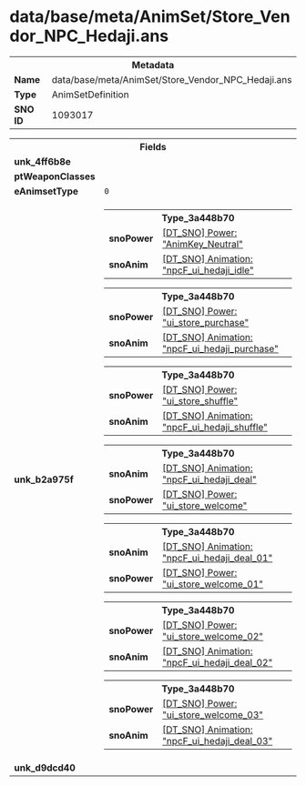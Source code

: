 <h1>data/base/meta/AnimSet/Store_Vendor_NPC_Hedaji.ans</h1><table><tr><th colspan="100%">Metadata</th></tr><tr><td><b>Name</b></td><td>data/base/meta/AnimSet/Store_Vendor_NPC_Hedaji.ans</td></tr><tr><td><b>Type</b></td><td>AnimSetDefinition</td></tr><tr><td><b>SNO ID</b></td><td>1093017</td></tr></table>

<table><tr><th colspan="100%">Fields</th></tr><tr><td><b>unk_4ff6b8e</b></td><td></td></tr><tr><td><b>ptWeaponClasses</b></td><td></td></tr><tr><td><b>eAnimsetType</b></td><td><code>0</code></td></tr><tr><td><b>unk_b2a975f</b></td><td><table><tr><th colspan="100%">Type_3a448b70</th></tr><tr><td><b>snoPower</b></td><td><a href="..\Power\AnimKey_Neutral.pow.md">[DT_SNO] Power: "AnimKey_Neutral"</a></td></tr><tr><td><b>snoAnim</b></td><td><a href="..\Anim\npcF_ui_hedaji_idle.ani.md">[DT_SNO] Animation: "npcF_ui_hedaji_idle"</a></td></tr></table>


<table><tr><th colspan="100%">Type_3a448b70</th></tr><tr><td><b>snoPower</b></td><td><a href="..\Power\ui_store_purchase.pow.md">[DT_SNO] Power: "ui_store_purchase"</a></td></tr><tr><td><b>snoAnim</b></td><td><a href="..\Anim\npcF_ui_hedaji_purchase.ani.md">[DT_SNO] Animation: "npcF_ui_hedaji_purchase"</a></td></tr></table>


<table><tr><th colspan="100%">Type_3a448b70</th></tr><tr><td><b>snoPower</b></td><td><a href="..\Power\ui_store_shuffle.pow.md">[DT_SNO] Power: "ui_store_shuffle"</a></td></tr><tr><td><b>snoAnim</b></td><td><a href="..\Anim\npcF_ui_hedaji_shuffle.ani.md">[DT_SNO] Animation: "npcF_ui_hedaji_shuffle"</a></td></tr></table>


<table><tr><th colspan="100%">Type_3a448b70</th></tr><tr><td><b>snoAnim</b></td><td><a href="..\Anim\npcF_ui_hedaji_deal.ani.md">[DT_SNO] Animation: "npcF_ui_hedaji_deal"</a></td></tr><tr><td><b>snoPower</b></td><td><a href="..\Power\ui_store_welcome.pow.md">[DT_SNO] Power: "ui_store_welcome"</a></td></tr></table>


<table><tr><th colspan="100%">Type_3a448b70</th></tr><tr><td><b>snoAnim</b></td><td><a href="..\Anim\npcF_ui_hedaji_deal_01.ani.md">[DT_SNO] Animation: "npcF_ui_hedaji_deal_01"</a></td></tr><tr><td><b>snoPower</b></td><td><a href="..\Power\ui_store_welcome_01.pow.md">[DT_SNO] Power: "ui_store_welcome_01"</a></td></tr></table>


<table><tr><th colspan="100%">Type_3a448b70</th></tr><tr><td><b>snoPower</b></td><td><a href="..\Power\ui_store_welcome_02.pow.md">[DT_SNO] Power: "ui_store_welcome_02"</a></td></tr><tr><td><b>snoAnim</b></td><td><a href="..\Anim\npcF_ui_hedaji_deal_02.ani.md">[DT_SNO] Animation: "npcF_ui_hedaji_deal_02"</a></td></tr></table>


<table><tr><th colspan="100%">Type_3a448b70</th></tr><tr><td><b>snoPower</b></td><td><a href="..\Power\ui_store_welcome_03.pow.md">[DT_SNO] Power: "ui_store_welcome_03"</a></td></tr><tr><td><b>snoAnim</b></td><td><a href="..\Anim\npcF_ui_hedaji_deal_03.ani.md">[DT_SNO] Animation: "npcF_ui_hedaji_deal_03"</a></td></tr></table>


</td></tr><tr><td><b>unk_d9dcd40</b></td><td></td></tr></table>

